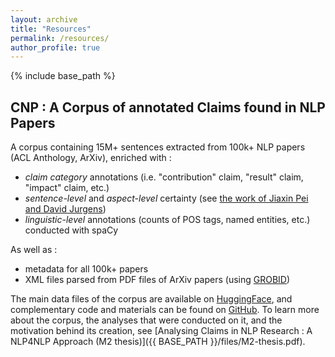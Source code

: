 ```yaml
---
layout: archive
title: "Resources"
permalink: /resources/
author_profile: true
---
```

{% include base_path %}

## CNP : A Corpus of annotated Claims found in NLP Papers

A corpus containing 15M+ sentences extracted from 100k+ NLP papers (ACL Anthology, ArXiv), enriched with : 

- *claim category* annotations (i.e. "contribution" claim, "result" claim, "impact" claim, etc.)
- *sentence-level* and *aspect-level* certainty (see [the work of Jiaxin Pei and David Jurgens](https://github.com/Jiaxin-Pei/Certainty-in-Science-Communication))
- *linguistic-level* annotations (counts of POS tags, named entities, etc.) conducted with spaCy

As well as : 

- metadata for all 100k+ papers
- XML files parsed from PDF files of ArXiv papers (using [GROBID](https://github.com/kermitt2/grobid))

The main data files of the corpus are available on [HuggingFace](https://github.com/kermitt2/grobid), and complementary code and materials can be found on [GitHub](https://github.com/ClementineBleuze/claims-in-NLP). To learn more about the corpus, the analyses that were conducted on it, and the motivation behind its creation, see [Analysing Claims in NLP Research : A NLP4NLP Approach (M2 thesis)]({{ BASE_PATH }}/files/M2-thesis.pdf).
